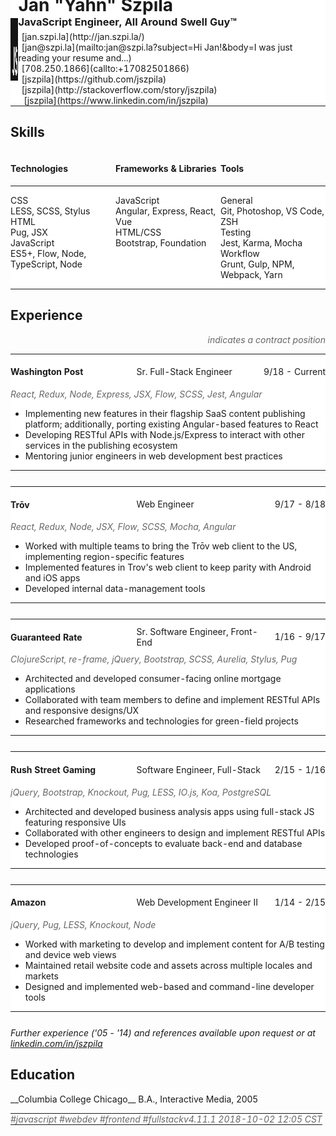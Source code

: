 <link href="https://maxcdn.bootstrapcdn.com/font-awesome/4.6.0/css/font-awesome.min.css" rel="stylesheet"><style>table {border: 0px; width: 100%; padding: 0px;}table tr {border: 0px; padding: 0px; margin: 0px;}table tr td {border: 0px; padding: 0px; background-color: #FFF;}table.experience {margin-bottom: 25px;}table.experience td.employer {width: 40%;}table.experience td.title {width: 40%; text-align: left;}table.experience td.span {text-align: right;}table.header h1, table.header h3 {margin: 0px; padding: 0px;}.lankz {margin: 5px 0 0 0; padding: 0; clear: both; list-style: none; list-style-type: none;}table.breakdown .title {width: 15%;}table.breakdown .content {width: 85%;}.lankz li {display: inline-block; margin: 0 10px 0 0;} .lankz li i {margin-right: 5px;} .text-muted {color: #666;} ul.list-unstyled{list-style: none; margin-left: 0; padding-left: 0;} dd {display: inline-block; margin-left: 55px; padding-left: 100px;}table.skills td {vertical-align: top; width: 33.33%;} table.skills th {border: 0px; text-align: left; padding: 0;} table.skills dd {margin: 0; padding: 0;} table.skills dt {font-weight: normal;}</style>
<table class="header" style="margin-top: -60px; padding-top: 0px;">
<tr><td rowspan="3"><img src="js.png" style="height: 100px; width: 100px"></td><td><h1 style="margin-top: 0px; padding-top: 0px;">Jan "Yahn" Szpila</h1></td></tr>
<tr><td><h3>JavaScript Engineer, All Around Swell Guy™</h3></td></tr>
<tr><td>
<ul class="lankz"> 
<li><i class="fa fa-link"></i> [jan.szpi.la](http://jan.szpi.la/)</li>
<li><i class="fa fa-send-o"></i> [jan@szpi.la](mailto:jan@szpi.la?subject=Hi Jan!&body=I was just reading your resume and...)</li>
<li><i class="fa fa-phone"></i> [708.250.1866](callto:+17082501866)</li>
<li><i class="fa fa-github-alt"></i> [jszpila](https://github.com/jszpila)</li>
<li><i class="fa fa-stack-overflow"></i> [jszpila](http://stackoverflow.com/story/jszpila)</li>
<li><i class="fa fa-linkedin"></i>&nbsp;[jszpila](https://www.linkedin.com/in/jszpila)</li>
</td>
</tr>
</table>

<h2><i class="fa fa-code"></i> Skills</h2>
<table class="skills">
	<thead>
		<tr>
			<th><h4>Technologies</h4></th>
			<th><h4>Frameworks & Libraries</h4></th>
			<th><h4>Tools</h4></th>
		</tr>
	</thead>
	<tbody>
		<tr>
			<td>
				<dl>
					<dt>CSS</dt>
					<dd>LESS, SCSS, Stylus</dd>
					<dt>HTML</dt>
					<dd>Pug, JSX</dd>
					<dt>JavaScript</dt>
					<dd>ES5+, Flow, Node, TypeScript, Node</dd>
				</dl>
			</td>
			<td>
				<dl>
					<dt>JavaScript</dt>
					<dd>Angular, Express, React, Vue</dd>
					<dt>HTML/CSS</dt>
					<dd>Bootstrap, Foundation</dd>
				</dl>
			</td>
			<td>
				<dl>
					<dt>General</dt>
					<dd>Git, Photoshop, VS Code, ZSH</dd>
					<dt>Testing</dt>
					<dd>Jest, Karma, Mocha</dd>
					<dt>Workflow</dt>
					<dd>Grunt, Gulp, NPM, Webpack, Yarn</dd>
				</dl>
			</td>
		</tr>
	</tbody>
</table>
<!--
<dl>
<dt><i class="fa fa-code"></i> Technologies</td>
<dd>CSS <i class="text-muted">(SCSS, LESS, Stylus)</i>, HTML <i class="text-muted">(Pug, JSX)</i>, JavaScript <i class="text-muted">(ES5+, Flow, TypeScript)</i>, Node</dd>

<dt><i class="fa fa-puzzle-piece"></i> Frameworks & Libraries</dt>
<dd>Angular, Bootstrap, Express, Foundation, jQuery, Knockout, Nuxt, React, Redux, Vue, Vuex</dd>

<dt><i class="fa fa-wrench"></i> Tools</dt>
<dd>
<ul class="list-unstyled">
<li><b>General</b>  &nbsp;&nbsp;Atom, Electron, Git, Photoshop, VS Code, ZSH</li>
<li><b>Testing</b> &nbsp;&nbsp;&nbsp;Chai, Jest, Karma, Mocha, Sinon, QUnit</li>
<li><b>Workflow</b> Grunt, Gulp, NPM, Neutrino, Webpack, Yarn</li>
</dd>
</dl>
-->
<h2><i class="fa fa-history"></i> Experience</h2>
<div style="text-align: right;"><i class="text-muted"><i class="fa fa-clock-o"></i> indicates a contract position</i></div>
<table class="experience">
<tbody>
<tr>
<td class="employer"><h4>Washington Post</h4></td>
<td class="title">Sr. Full-Stack Engineer <em class="muted"><i class="fa fa-clock-o"></i></em></td>
<td class="span">9/18 - Current</td>
</tr>
<tr>
<td colspan="3"><i class="text-muted">React, Redux, Node, Express, JSX, Flow, SCSS, Jest, Angular</i>
</td>
</tr>
<tr>
<td colspan="3">
<ul>
<li>Implementing new features in their flagship SaaS content publishing platform; additionally, porting existing Angular-based features to React</li>
<li>Developing RESTful APIs with Node.js/Express to interact with other services in the publishing ecosystem</li>
<li>Mentoring junior engineers in web development best practices</li>
</ul>
</td>
</tr>
</table>

<table class="experience">
<tr>
<td class="employer"><h4>Trōv</h4></td>
<td class="title">Web Engineer</td>
<td class="span">9/17 - 8/18</td>
</tr>
<tr>
<td colspan="3"><i class="text-muted">React, Redux, Node, JSX, Flow, SCSS, Mocha, Angular</i></td>
</tr>
<tr>
<td colspan="3">
<ul>
<li>Worked with multiple teams to bring the Trōv web client to the US, implementing region-specific features</li>
<li>Implemented features in Trov's web client to keep parity with Android and iOS apps</li>
<li>Developed internal data-management tools</li>
</td>
</tbody>
</table>

<table class="experience">
<tbody>
<tr>
<td class="employer"><h4>Guaranteed Rate</h4></td>
<td class="title">Sr. Software Engineer, Front-End</td>
<td class="span">1/16 - 9/17</td>
</tr>
<tr>
<td colspan="3"><i class="text-muted">ClojureScript, re-frame, jQuery, Bootstrap, SCSS, Aurelia, Stylus, Pug</i></td>
</tr>
<tr>
<td colspan="3">
<ul>
<li>Architected and developed consumer-facing online mortgage applications</li>
<li>Collaborated with team members to define and implement RESTful APIs and responsive designs/UX</li>
<li>Researched frameworks and technologies for green-field projects</li>
</td>
</tbody>
</table>

<table class="experience">
<tbody>
<tr>
<td class="employer"><h4>Rush Street Gaming</h4></td>
<td class="title">Software Engineer, Full-Stack</td>
<td class="span">2/15 - 1/16 </td>
</tr>
<tr>
<td colspan="3"><i class="text-muted">jQuery, Bootstrap, Knockout, Pug, LESS, IO.js, Koa, PostgreSQL</i></td>
</tr>
<tr>
<td colspan="3">
<ul>
<li>Architected and developed business analysis apps using full-stack JS featuring responsive UIs</li>
<li>Collaborated with other engineers to design and implement RESTful APIs</li>
<li>Developed proof-of-concepts to evaluate back-end and database technologies</li>
</td>
</tbody>
</table>

<table class="experience">
<tbody>
<tr>
<td class="employer"><h4>Amazon</h4></td>
<td class="title">Web Development Engineer II</td>
<td class="span">1/14 - 2/15</td>
</tr>
<tr>
<td colspan="3"><i class="text-muted">jQuery, Pug, LESS, Knockout, Node</i></td>
</tr>
<tr>
<td colspan="3">
<ul>
<li>Worked with marketing to develop and implement content for A/B testing and device web views</li>
<li>Maintained retail website code and assets across multiple locales and markets</li>
<li>Designed and implemented web-based and command-line developer tools</li>
</td>
</tbody>
</table>

*Further experience ('05 - '14) and references available upon request or at [linkedin.com/in/jszpila](https://www.linkedin.com/in/jszpila)*

<h2><i class="fa fa-graduation-cap"></i> Education</h2>
__Columbia College Chicago__  
B.A., Interactive Media, 2005

<!--<ul class="list-unstyled">
<li><b>Coursera</b></li>
<li>Data Structures and Algorithms, 2018</li>
<li>Full Stack Web Development, 2018</li> 
<li>Interaction Design, 2018</li>
<li>User Interface Design, 2018</li>
</ul>-->

<table class="footer"><tr><td><i class="info text-muted"><i class="fa fa-tags"></i> #javascript #webdev #frontend #fullstack</i></td><td style="text-align: right;"><i class="info text-muted">v4.11.1 2018-10-02 12:05 CST</i></td></tr></table>

